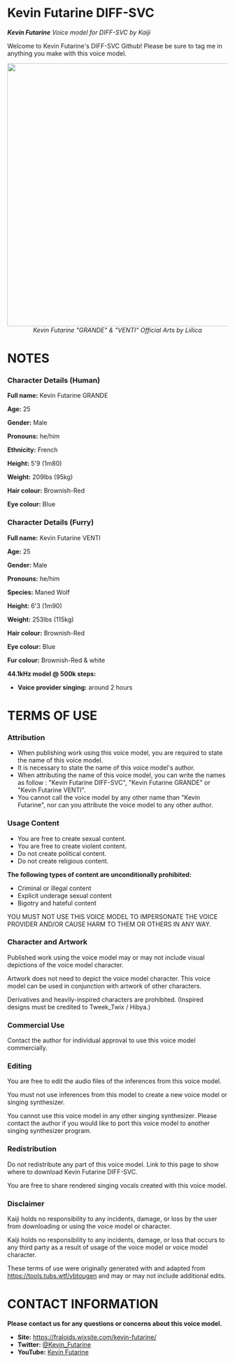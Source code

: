 # Kevin Futarine DIFF-SVC
<i> **Kevin Futarine** Voice model for DIFF-SVC by Kaiji</i>

Welcome to Kevin Futarine's DIFF-SVC Github! Please be sure to tag me in anything you make with this voice model.

<p align="center">
<img src ="https://github.com/Kevin-Futarine/test/blob/main/artworks.png" height="600" />
<br>
<i>Kevin Futarine "GRANDE" & "VENTI" Official Arts by Liilica</i>
</p>

# NOTES 
### Character Details (Human)
**Full name:** Kevin Futarine GRANDE

**Age:** 25

**Gender:** Male

**Pronouns:** he/him

**Ethnicity:** French

**Height:** 5'9 (1m80)

**Weight:** 209lbs (95kg)

**Hair colour:** Brownish-Red

**Eye colour:** Blue

### Character Details (Furry)
**Full name:** Kevin Futarine VENTI

**Age:** 25

**Gender:** Male

**Pronouns:** he/him

**Species:** Maned Wolf

**Height:** 6'3 (1m90)

**Weight:** 253lbs (115kg)

**Hair colour:** Brownish-Red

**Eye colour:** Blue

**Fur colour:** Brownish-Red & white

**44.1kHz model @ 500k steps:**
 - **Voice provider singing:** around 2 hours

# TERMS OF USE

### Attribution
- When publishing work using this voice model, you are required to state the name of this voice model.
- It is necessary to state the name of this voice model's author.
- When attributing the name of this voice model, you can write the names as follow : "Kevin Futarine DIFF-SVC", "Kevin Futarine GRANDE" or "Kevin Futarine VENTI". 
- You cannot call the voice model by any other name than "Kevin Futarine", nor can you attribute the voice model to any other author.

### Usage Content

 - You are free to create sexual content. 
 - You are free to create violent content. 
 - Do not create political content.
 - Do not create religious content.


**The following types of content are unconditionally prohibited:**
 - Criminal or illegal content 
 - Explicit underage sexual content 
 - Bigotry and hateful content
 
 YOU MUST NOT USE THIS VOICE MODEL TO IMPERSONATE THE VOICE PROVIDER AND/OR CAUSE HARM TO THEM OR OTHERS IN ANY WAY.

### Character and Artwork

Published work using the voice model may or may not include visual depictions of the voice model character.

Artwork does not need to depict the voice model character. This voice model can be used in conjunction with artwork of other characters.

Derivatives and heavily-inspired characters are prohibited. (Inspired designs must be credited to Tweek_Twix / Hibya.)

### Commercial Use
Contact the author for individual approval to use this voice model commercially.

### Editing
You are free to edit the audio files of the inferences from this voice model.

You must not use inferences from this model to create a new voice model or singing synthesizer.

You cannot use this voice model in any other singing synthesizer. Please contact the author if you would like to port this voice model to another singing synthesizer program.

### Redistribution

Do not redistribute any part of this voice model. Link to this page to show where to download Kevin Futarine DIFF-SVC.

You are free to share rendered singing vocals created with this voice model.

### Disclaimer
Kaiji holds no responsibility to any incidents, damage, or loss by the user from downloading or using the voice model or character.

Kaiji holds no responsibility to any incidents, damage, or loss that occurs to any third party as a result of usage of the voice model or voice model character.

These terms of use were originally generated with and adapted from https://tools.tubs.wtf/vbtougen and may or may not include additional edits.

# CONTACT INFORMATION
**Please contact us for any questions or concerns about this voice model.**
 - **Site:** https://fraloids.wixsite.com/kevin-futarine/
- **Twitter:** [@Kevin_Futarine](https://twitter.com/Kevin_Futarine)
- **YouTube:** [Kevin Futarine](https://www.youtube.com/channel/UCJGK3TYYnH5371P36Nj7Ssw)
